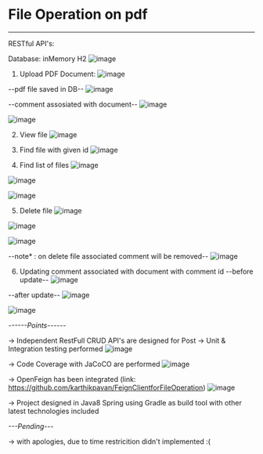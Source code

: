 # File Operation on pdf
--------------------------------

 RESTful API's:
 
 Database: inMemory H2
 ![image](https://user-images.githubusercontent.com/10458982/194951210-986dd5d4-c45c-4134-8315-22fe2fd1d4c0.png)


1. Upload PDF Document:
![image](https://user-images.githubusercontent.com/10458982/194950954-6c3a53a0-79cf-48eb-995c-af87df40529f.png)

--pdf file saved in DB--
![image](https://user-images.githubusercontent.com/10458982/194951379-3625a239-c496-49c3-b2f9-a9bcfdf8b205.png)

--comment assosiated with document--
![image](https://user-images.githubusercontent.com/10458982/194951529-1b13a18c-bdd7-488e-aa11-0c98adbf0f34.png)

![image](https://user-images.githubusercontent.com/10458982/194951971-52a37c6e-b2a6-4e72-810d-adacd55a768d.png)


2. View file 
![image](https://user-images.githubusercontent.com/10458982/194951732-f8a07fc6-33cf-424e-bad8-865c84df1746.png)

3. Find file with given id
![image](https://user-images.githubusercontent.com/10458982/194951836-fa25f5d2-1acd-427a-b7d9-9e0ac6ec823c.png)

4. Find list of files
![image](https://user-images.githubusercontent.com/10458982/194952377-8a8012a4-2867-442b-8715-0ce3dda31a46.png)

![image](https://user-images.githubusercontent.com/10458982/194952408-a3247fde-b88a-4291-9eb8-d09377972525.png)

![image](https://user-images.githubusercontent.com/10458982/194952454-9657b0d1-9eca-473c-852d-c01cc174e27b.png)

5. Delete file 
![image](https://user-images.githubusercontent.com/10458982/194952599-133033a0-abc3-4d94-9f2f-2de36619c032.png)

![image](https://user-images.githubusercontent.com/10458982/194952642-f919ec66-ce29-457c-b040-0e025cf6f76f.png)

![image](https://user-images.githubusercontent.com/10458982/194952736-4b713c0e-959b-4e8b-adc9-aadc1d25e27b.png)

--note* : on delete file associated comment will be removed--
![image](https://user-images.githubusercontent.com/10458982/194952880-470339c0-0b3d-4e80-8561-e6f536386b41.png)

6. Updating comment associated with document with comment id
--before update--
![image](https://user-images.githubusercontent.com/10458982/194953443-dfb9b9d0-fe87-40c4-b34b-d2f54e832015.png)

--after update--
![image](https://user-images.githubusercontent.com/10458982/194953554-8b724995-968b-49df-8a7e-9d45e64c18ee.png)

![image](https://user-images.githubusercontent.com/10458982/194953680-cb11de2f-afbd-437e-8f67-8517985da290.png)


*------Points------*

-> Independent RestFull CRUD API's are designed for Post
-> Unit & Integration testing performed
![image](https://user-images.githubusercontent.com/10458982/194954058-8527ea8a-595c-4e65-81b1-4c971ead9a7c.png)

-> Code Coverage with JaCoCO are performed
![image](https://user-images.githubusercontent.com/10458982/194954258-26348722-e72a-4ff3-bc83-c6457135ed2a.png)

-> OpenFeign has been integrated (link: https://github.com/karthikpavan/FeignClientforFileOperation)
![image](https://user-images.githubusercontent.com/10458982/194954803-bb434c0c-6904-462c-bae8-7f8c8c03dc24.png)


-> Project designed in Java8 Spring using Gradle as build tool with other latest technologies included

*---Pending---*

->  with apologies, due to time restricition didn't implemented :(







